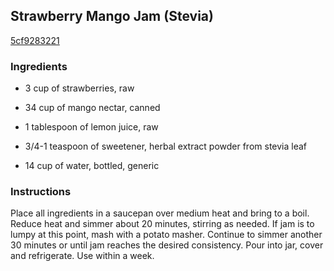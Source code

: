 ## Strawberry Mango Jam (Stevia)

[5cf9283221](http://www.food.com/recipe/strawberry-mango-jam-stevia-389826)

### Ingredients

 - 3 cup of strawberries, raw

 - 34 cup of mango nectar, canned

 - 1 tablespoon of lemon juice, raw

 - 3/4-1 teaspoon of sweetener, herbal extract powder from stevia leaf

 - 14 cup of water, bottled, generic

### Instructions

Place all ingredients in a saucepan over medium heat and bring to a boil. Reduce heat and simmer about 20 minutes, stirring as needed. If jam is to lumpy at this point, mash with a potato masher. Continue to simmer another 30 minutes or until jam reaches the desired consistency. Pour into jar, cover and refrigerate. Use within a week.